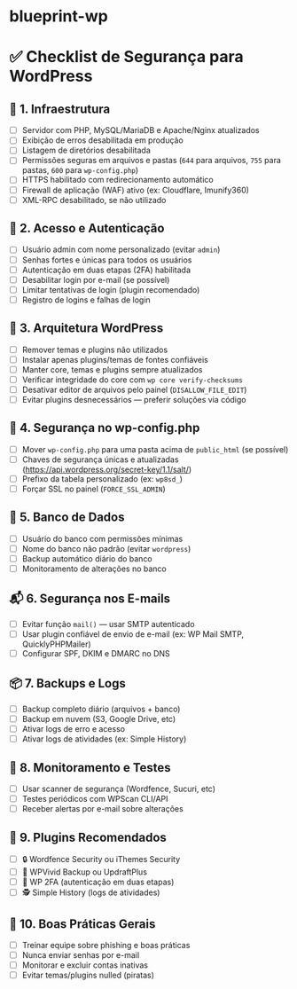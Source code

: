 # blueprint-wp

# ✅ Checklist de Segurança para WordPress

## 🔐 1. Infraestrutura
- [ ] Servidor com PHP, MySQL/MariaDB e Apache/Nginx atualizados
- [ ] Exibição de erros desabilitada em produção
- [ ] Listagem de diretórios desabilitada
- [ ] Permissões seguras em arquivos e pastas (`644` para arquivos, `755` para pastas, `600` para `wp-config.php`)
- [ ] HTTPS habilitado com redirecionamento automático
- [ ] Firewall de aplicação (WAF) ativo (ex: Cloudflare, Imunify360)
- [ ] XML-RPC desabilitado, se não utilizado

## 🔑 2. Acesso e Autenticação
- [ ] Usuário admin com nome personalizado (evitar `admin`)
- [ ] Senhas fortes e únicas para todos os usuários
- [ ] Autenticação em duas etapas (2FA) habilitada
- [ ] Desabilitar login por e-mail (se possível)
- [ ] Limitar tentativas de login (plugin recomendado)
- [ ] Registro de logins e falhas de login

## 🧱 3. Arquitetura WordPress
- [ ] Remover temas e plugins não utilizados
- [ ] Instalar apenas plugins/temas de fontes confiáveis
- [ ] Manter core, temas e plugins sempre atualizados
- [ ] Verificar integridade do core com `wp core verify-checksums`
- [ ] Desativar editor de arquivos pelo painel (`DISALLOW_FILE_EDIT`)
- [ ] Evitar plugins desnecessários — preferir soluções via código

## 🧾 4. Segurança no wp-config.php
- [ ] Mover `wp-config.php` para uma pasta acima de `public_html` (se possível)
- [ ] Chaves de segurança únicas e atualizadas (https://api.wordpress.org/secret-key/1.1/salt/)
- [ ] Prefixo da tabela personalizado (ex: `wp8sd_`)
- [ ] Forçar SSL no painel (`FORCE_SSL_ADMIN`)

## 📁 5. Banco de Dados
- [ ] Usuário do banco com permissões mínimas
- [ ] Nome do banco não padrão (evitar `wordpress`)
- [ ] Backup automático diário do banco
- [ ] Monitoramento de alterações no banco

## 📬 6. Segurança nos E-mails
- [ ] Evitar função `mail()` — usar SMTP autenticado
- [ ] Usar plugin confiável de envio de e-mail (ex: WP Mail SMTP, QuicklyPHPMailer)
- [ ] Configurar SPF, DKIM e DMARC no DNS

## 📦 7. Backups e Logs
- [ ] Backup completo diário (arquivos + banco)
- [ ] Backup em nuvem (S3, Google Drive, etc)
- [ ] Ativar logs de erro e acesso
- [ ] Ativar logs de atividades (ex: Simple History)

## 🧪 8. Monitoramento e Testes
- [ ] Usar scanner de segurança (Wordfence, Sucuri, etc)
- [ ] Testes periódicos com WPScan CLI/API
- [ ] Receber alertas por e-mail sobre alterações

## 🧩 9. Plugins Recomendados
- [ ] 🔒 Wordfence Security ou iThemes Security
- [ ] 🔄 WPVivid Backup ou UpdraftPlus
- [ ] 🔐 WP 2FA (autenticação em duas etapas)
- [ ] 🕵️ Simple History (logs de atividades)

## 🧠 10. Boas Práticas Gerais
- [ ] Treinar equipe sobre phishing e boas práticas
- [ ] Nunca enviar senhas por e-mail
- [ ] Monitorar e excluir contas inativas
- [ ] Evitar temas/plugins nulled (piratas)

